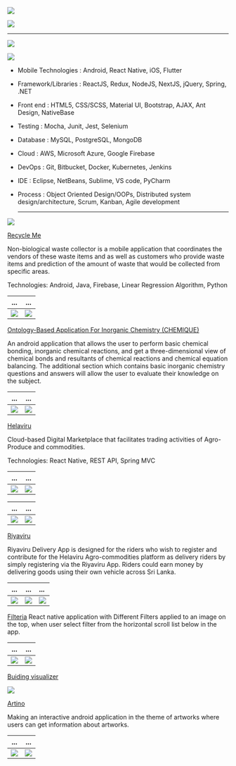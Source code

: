 
![](images/result(5).gif) 

![](images/rocket.gif) 

---

![](images/re5.gif) 


![](images/result.gif) 

- Mobile Technologies : Android, React Native, iOS, Flutter
- Framework/Libraries : ReactJS, Redux, NodeJS, NextJS, jQuery, Spring, .NET
- Front end : HTML5, CSS/SCSS, Material UI, Bootstrap, AJAX, Ant Design, NativeBase
- Testing : Mocha, Junit, Jest, Selenium
- Database : MySQL, PostgreSQL, MongoDB
- Cloud : AWS, Microsoft Azure, Google Firebase
- DevOps : Git, Bitbucket, Docker, Kubernetes, Jenkins
- IDE : Eclipse, NetBeans, Sublime, VS code, PyCharm
- Process : Object Oriented Design/OOPs, Distributed system design/architecture, Scrum, Kanban,
  Agile development
  
  ------
  
![](images/cu.gif) 
  
  
 [Recycle Me](https://github.com/yazyazz/RecycleMe/)
 
 Non-biological waste collector is a mobile application that coordinates the vendors of these waste items
 and as well as customers who provide waste items and prediction of the amount of waste that would be collected from specific areas. 
 
 Technologies: Android, Java, Firebase, Linear Regression Algorithm, Python

 ...                         |  ...
:-------------------------:|:-------------------------:
![](images/re1.png)|![](images/re2.png)

[Ontology-Based Application For Inorganic Chemistry (CHEMIQUE)](https://github.com/yazyazz/ChemiqueCOM3D/)

An android application that allows the user to perform basic chemical bonding, inorganic chemical reactions, and get a three-dimensional view of chemical bonds and resultants of chemical reactions and chemical equation balancing. The additional section which contains basic inorganic chemistry questions and answers will allow the user to evaluate their knowledge on the subject.
  
...                         |  ...
:-------------------------:|:-------------------------:
![](images/ch1.png)       |       ![](images/ch4.png)


[Helaviru](https://play.google.com/store/apps/details?id=com.helavirufarmermobi&hl=en_CA&gl=US/)

Cloud-based Digital Marketplace that facilitates trading activities of Agro-Produce and commodities.

Technologies: React Native, REST API, Spring MVC


...                         |  ...
:-------------------------:|:-------------------------:
![](images/he.png)  |  ![](images/he1.png)

...                         |  ...
:-------------------------:|:-------------------------:
![](images/he2.png)  |  ![](images/he3.png)


[Riyaviru](https://play.google.com/store/apps/details?id=com.riyaviru&hl=en_CA&gl=US/)

Riyaviru Delivery App is designed for the riders who wish to register and contribute for the Helaviru Agro-commodities platform as delivery riders by simply registering via the Riyaviru App. Riders could earn money by delivering goods using their own vehicle across Sri Lanka.

...                         |  ...                       |        ...
:-------------------------:|:-------------------------:|:------------------------
![](images/riyav1.png)|![](images/riyav2.png)|  ![](images/riyav3.png)


[Filteria](https://github.com/yazyazz/Cat-Filteria/)
React native application with Different Filters applied to an image on the top, when user select filter from the horizontal scroll list below in the app.
  
...                         |  ...
:-------------------------:|:-------------------------:
![](images/filter1Potrait.png)  |  ![](images/filter2Potrait.png)


[Buiding visualizer](https://github.com/yazyazz/hispro/)

![](images/histo.png)

[Artino](https://github.com/yazyazz/Artwork_App/)

Making an interactive android application in the theme of artworks where users can get information about artworks.

...                         |  ...                       
:-------------------------:|:-------------------------:|
![](images/ar1.png)|![](images/ar2.png)| 









